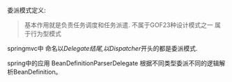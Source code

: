委派模式定义:
> 基本作用就是负责任务调度和任务派遣.
> 不属于GOF23种设计模式之一
> 属于行为型模式

springmvc中 命名以*Delegate结尾,以Dispatcher*开头的都是委派模式.

spring中的应用 BeanDefinitionParserDelegate 根据不同类型委派不同的逻辑解析BeanDefinition。
